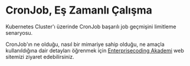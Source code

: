# CronJob, Eş Zamanlı Çalışma
Kubernetes Cluster'ı üzerinde CronJob başarılı job geçmişini limitleme senaryosu.

CronJob'ın ne olduğu, nasıl bir mimariye sahip olduğu, ne amaçla kullanıldığına dair detayları öğrenmek için [Enterprisecoding Akademi](http://akademi.enterprisecoding.com/) web sitemizi ziyaret edebilirsiniz.